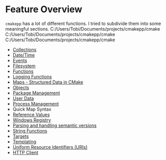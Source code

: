 
# Feature Overview

`cmakepp` has a lot of different functions. I tried to subdivide them into some meaningful sections. 
C:/Users/Tobi/Documents/projects/cmakepp/cmake
C:/Users/Tobi/Documents/projects/cmakepp/cmake
C:/Users/Tobi/Documents/projects/cmakepp/cmake

* [Collections](collections/README.md)
* [Date/Time](datetime/README.md)
* [Events](events/README.md)
* [Filesystem](filesystem/README.md)
* [Functions](function/README.md)
* [Logging Functions](log/README.md)
* [Maps - Structured Data in CMake](map/README.md)
* [Objects ](object/README.md)
* [Package Management](package/README.md)
* [User Data](persistence/README.md)
* [Process Management](process/README.md)
* [<a name="quickmap"></a>Quick Map Syntax](quickmap/README.md)
* [Reference Values](ref/README.md)
* [Windows Registry](reg/README.md)
* [Parsing and handling semantic versions](semver/README.md)
* [String Functions](string/README.md)
* [Targets](targets/README.md)
* [Templating ](template/README.md)
* [Uniform Resource Identifiers (URIs)](uri/README.md)
* [HTTP Client](web/README.md)

